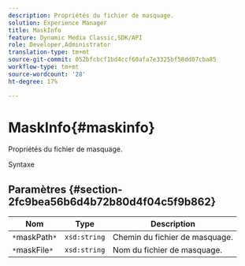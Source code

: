 ```yaml
---
description: Propriétés du fichier de masquage.
solution: Experience Manager
title: MaskInfo
feature: Dynamic Media Classic,SDK/API
role: Developer,Administrator
translation-type: tm+mt
source-git-commit: 052bfcbcf1bd4ccf60afa7e3325bf58dd07cba85
workflow-type: tm+mt
source-wordcount: '28'
ht-degree: 17%

---
```



# MaskInfo{#maskinfo}

Propriétés du fichier de masquage.

Syntaxe

## Paramètres {#section-2fc9bea56b6d4b72b80d4f04c5f9b862}

| Nom | Type | Description |
|---|---|---|
| `*`maskPath`*` | `xsd:string` | Chemin du fichier de masquage. |
| `*`maskFile`*` | `xsd:string` | Nom du fichier de masquage. |

